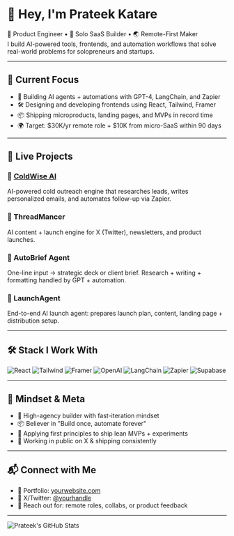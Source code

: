 # 👋 Hey, I'm Prateek Katare

🧠 Product Engineer • 🎯 Solo SaaS Builder • 🌏 Remote-First Maker  
I build AI-powered tools, frontends, and automation workflows that solve real-world problems for solopreneurs and startups.

---

## 🚀 Current Focus

- 🧩 Building AI agents + automations with GPT-4, LangChain, and Zapier  
- 🛠️ Designing and developing frontends using React, Tailwind, Framer  
- 📦 Shipping microproducts, landing pages, and MVPs in record time  
- 🌍 Target: $30K/yr remote role + $10K from micro-SaaS within 90 days  

---

## 🧪 Live Projects

### 🔹 [ColdWise AI](https://coldwiseai.com)
AI-powered cold outreach engine that researches leads, writes personalized emails, and automates follow-up via Zapier.

### 🔹 ThreadMancer
AI content + launch engine for X (Twitter), newsletters, and product launches.

### 🔹 AutoBrief Agent
One-line input → strategic deck or client brief. Research + writing + formatting handled by GPT + automation.

### 🔹 LaunchAgent
End-to-end AI launch agent: prepares launch plan, content, landing page + distribution setup.

---

## 🛠️ Stack I Work With

![React](https://img.shields.io/badge/-React-61DAFB?logo=react&logoColor=black&style=for-the-badge)
![Tailwind](https://img.shields.io/badge/-TailwindCSS-38B2AC?logo=tailwind-css&logoColor=white&style=for-the-badge)
![Framer](https://img.shields.io/badge/-Framer-black?logo=framer&style=for-the-badge)
![OpenAI](https://img.shields.io/badge/-OpenAI-412991?logo=openai&logoColor=white&style=for-the-badge)
![LangChain](https://img.shields.io/badge/-LangChain-0B5FFF?style=for-the-badge)
![Zapier](https://img.shields.io/badge/-Zapier-FF4A00?logo=zapier&logoColor=white&style=for-the-badge)
![Supabase](https://img.shields.io/badge/-Supabase-3ECF8E?logo=supabase&logoColor=white&style=for-the-badge)

---

## 🧠 Mindset & Meta

- 🥷 High-agency builder with fast-iteration mindset  
- 📦 Believer in "Build once, automate forever"  
- 🧭 Applying first principles to ship lean MVPs + experiments  
- 🚢 Working in public on X & shipping consistently

---

## 📬 Connect with Me

- 🔗 Portfolio: [yourwebsite.com](https://yourwebsite.com)
- 🧵 X/Twitter: [@yourhandle](https://twitter.com/yourhandle)
- 📧 Reach out for: remote roles, collabs, or product feedback

---

![Prateek's GitHub Stats](https://github-readme-stats.vercel.app/api?username=yourusername&show_icons=true&theme=radical)
